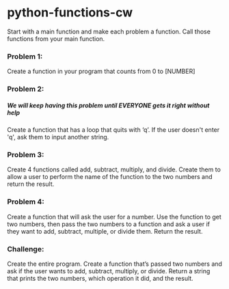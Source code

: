 # python-functions-cw

Start with a main function and make each problem a function. Call those functions from your main function.

### Problem 1:
Create a function in your program that counts from 0 to [NUMBER]

### Problem 2:
##### We will keep having this problem until EVERYONE gets it right without help
Create a function that has a loop that quits with ‘q’. If the user doesn't enter 'q', ask them to input another string.

### Problem 3:
Create 4 functions called add, subtract, multiply, and divide. Create them to allow a user to perform the name of the function to the two numbers and return the result.

### Problem 4:
Create a function that will ask the user for a number. Use the function to get two numbers, then pass the two numbers to a function and ask a user if they want to add, subtract, multiple, or divide them. Return the result.

### Challenge:
Create the entire program. Create a function that’s passed two numbers and ask if the user wants to add, subtract, multiply, or divide. Return a string that prints the two numbers, which operation it did, and the result.
